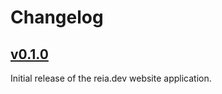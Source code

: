 # Changelog

## [v0.1.0](https://github.com/Lordovos/reia-dev/releases/tag/v0.1.0)

Initial release of the reia.dev website application.
